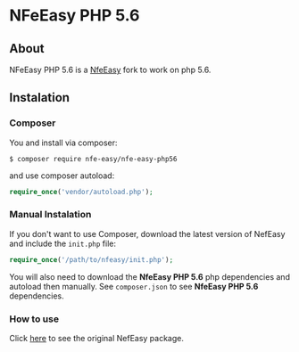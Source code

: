 # NFeEasy PHP 5.6

## About

NFeEasy PHP 5.6 is a [NfeEasy][1] fork to work on php 5.6.

## Instalation

### Composer

You and install via composer:

    $ composer require nfe-easy/nfe-easy-php56

and use composer autoload:

```php
require_once('vendor/autoload.php');
```

### Manual Instalation

If you don't want to use Composer, download the latest version of NefEasy and include the `init.php` file:

```php
require_once('/path/to/nfeasy/init.php');
```

You will also need to download the **NfeEasy PHP 5.6** php dependencies and 
autoload then manually. See `composer.json` to see **NfeEasy PHP 5.6** 
dependencies. 

### How to use

Click [here][1] to see the original NefEasy package.

[1]: https://github.com/bfgasparin/NFeEasy